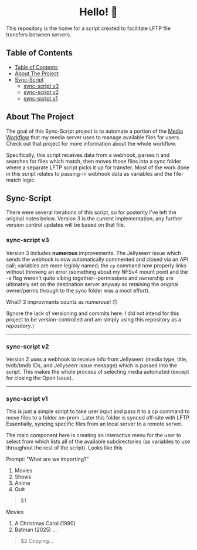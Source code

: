 <h1 align="center">
  Hello! 👋
</h1>

This repository is the home for a script created to facilitate LFTP file transfers between servers.

## Table of Contents
- [Table of Contents](#table-of-contents)
- [About The Project](#about-the-project)
- [Sync-Script](#sync-script)
  - [sync-script v3](#sync-script-v3)
  - [sync-script v2](#sync-script-v2)
  - [sync-script v1](#sync-script-v1)

## About The Project

The goal of this Sync-Script project is to automate a portion of the [Media Workflow](https://github.com/chase-slept/media-workflow) that my media server uses to manage available files for users. Check out that project for more information about the whole workflow.

Specifically, this script receives data from a webhook, parses it and searches for files which match, then moves those files into a sync folder where a separate LFTP script picks it up for transfer. Most of the work done in this script relates to passing-in webhook data as variables and the file-match logic.

## Sync-Script

There were several iterations of this script, so for posterity I've left the original notes below. Version 3 is the current implementation; any further version control updates will be based on that file.

### sync-script v3

Version 3 includes **numerous** improvements. The Jellyseerr issue which sends the webhook is now automatically commented and closed via an API call; variables are more legibly named; the `cp` command now properly links without throwing an error (something about my NFSv4 mount point and the -a flag weren't quite vibing together--permissions and ownership are ultimately set on the destination server anyway so retaining the original owner/perms through to the sync folder was a moot effort).

What? 3 improvments counts as *numerous*! 🙃

(Ignore the lack of versioning and commits here. I did not intend for this project to be version-controlled and am simply using this repository as a *repository*.)

<hr>

### sync-script v2

Version 2 uses a webhook to receive info from Jellyseerr (media type, title, tvdb/tmdb IDs, and Jellyseerr issue message) which is passed into the script. This makes the whole process of selecting media automated (except for closing the Open Issue).

<hr>

### sync-script v1

This is just a simple script to take user input and pass it to a cp command to move files to a folder on-prem. Later this folder is synced off-site with LFTP. Essentially, syncing specific files from an local server to a remote server.

The main component here is creating an interactive menu for the user to select from which lists all of the available subdirectories (as variables to use throughout the rest of the script). Looks like this

Prompt:
"What are we importing?"
1) Movies
2) Shows
3) Anime
4) Quit
> $1

Movies
1) A Christmas Carol (1990)
2) Batman (2025)
...

> $2
Copying...
